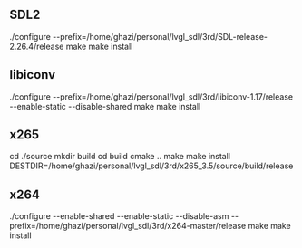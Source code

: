 ## SDL2
./configure --prefix=/home/ghazi/personal/lvgl_sdl/3rd/SDL-release-2.26.4/release
make
make install

## libiconv
./configure --prefix=/home/ghazi/personal/lvgl_sdl/3rd/libiconv-1.17/release --enable-static --disable-shared
make
make install

## x265
cd ./source
mkdir build
cd build
cmake ..
make
make install DESTDIR=/home/ghazi/personal/lvgl_sdl/3rd/x265_3.5/source/build/release

## x264
./configure --enable-shared --enable-static --disable-asm --prefix=/home/ghazi/personal/lvgl_sdl/3rd/x264-master/release
make
make install

